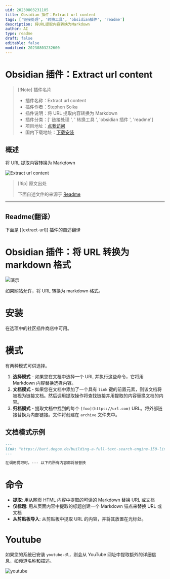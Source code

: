 ```yaml
---
uid: 20230803231105
title: Obsidian 插件：Extract url content
tags: ['链接处理', '转换工具', 'obsidian插件', 'readme']
description: 将URL提取内容转换为Markdown
author: AI
type: readme
draft: false
editable: false
modified: 20230803232600
---
```


# Obsidian 插件：Extract url content

> [!Note] 插件名片
> - 插件名称：Extract url content
> - 插件作者：Stephen Solka
> - 插件说明：将 URL 提取内容转换为 Markdown
> - 插件分类：[' 链接处理 ', ' 转换工具 ', 'obsidian 插件 ', 'readme']
> - 项目地址：[点我访问](https://github.com/trashhalo/obsidian-extract-url)
> - 国内下载地址：[下载安装](https://pkmer.cn/products/plugin/pluginMarket/?extract-url)

## 概述

将 URL 提取内容转换为 Markdown

![Extract url content](https://cdn.pkmer.cn/covers/extract-url_new.gif!pkmer)

> [!tip] 原文出处
>
>下面自述文件的来源于 [Readme](https://ghproxy.net/https://raw.githubusercontent.com/trashhalo/obsidian-extract-url/master/README.md)
>

---

## Readme(翻译）

下面是 [[extract-url]] 插件的自述翻译

# Obsidian 插件：将 URL 转换为 markdown 格式

![演示](images/demo-extract-url.gif)

如果网站允许，将 URL 转换为 markdown 格式。

# 安装

在选项中的社区插件商店中可用。

# 模式

有两种模式可供选择。

1. **选择模式** - 如果您在文档中选择一个 URL 并执行这些命令，它将用 Markdown 内容替换选择内容。
2. **文档模式** - 如果您在文档中添加了一个具有 `link` 键的前置元素，则该文档将被视为链接文档。然后调用提取操作将查找链接并用提取的内容替换文档的内容。
3. **归档模式** - 提取文档中找到的每个 `[foo](https://url.com)` URL。将外部链接替换为内部链接。文件将创建在 `archive` 文件夹中。

## 文档模式示例

```markdown
---
link: "https://bart.degoe.de/building-a-full-text-search-engine-150-lines-of-code/"
---

在调用提取时，--- 以下的所有内容都将被替换
```

# 命令

- **提取**: 用从网页 HTML 内容中提取的可读的 Markdown 替换 URL 或文档
- **仅标题**: 用从页面内容中提取的标题创建一个 Markdown 锚点来替换 URL 或文档
- **从剪贴板导入**: 从剪贴板中提取 URL 的内容，并将其放置在光标处。

# Youtube

如果您的系统已安装 `youtube-dl`，则会从 YouTube 网址中提取额外的详细信息，如频道名称和描述。

![youtube](images/youtube.png)
